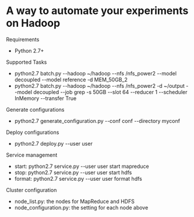 A way to automate your experiments on Hadoop
==========

Requirements
* Python 2.7+

Supported Tasks
* python2.7 batch.py --hadoop ~/hadoop --nfs /nfs_power2 --model decoupled --model reference -d MEM_50GB_2
* python2.7 batch.py --hadoop ~/hadoop --nfs /nfs_power2 -d ~/output --model decoupled --job grep -s 50GB --slot 64 --reducer 1 --scheduler InMemory --transfer True

Generate configurations
* python2.7 generate_configuration.py --conf conf --directory myconf

Deploy configurations
* python2.7 deploy.py --user user

Service management
* start: python2.7 service.py --user user start mapreduce
* stop: python2.7 service.py --user user start hdfs
* format: python2.7 service.py --user user format hdfs

Cluster configuration
* node_list.py: the nodes for MapReduce and HDFS
* node_configuration.py: the setting for each node above
